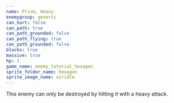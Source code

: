 ```yaml
---
name: Prism, Heavy
enemygroup: generic
can_hurt: false
can_path: true
can_path_grounded: false
can_path_flying: true
can_path_grounded: false
blocks: true
massive: true
hp: 3
game_name: enemy_tutorial_hexagon
sprite_folder_name: hexagon
sprite_image_name: airidle
---
```


This enemy can only be destroyed by hitting it with a heavy attack.

